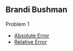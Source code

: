 ## Brandi Bushman
Problem 1  
  * [Absolute Error](https://github.com/brandibushman/Math-4610-USU-Keobbe/blob/master/Software%20Manual%20Folder.md/Absolute%20Error.md)
  * [Relative Error](https://github.com/brandibushman/Math-4610-USU-Keobbe/blob/master/Software%20Manual%20Folder/Relative%20Error.md)

